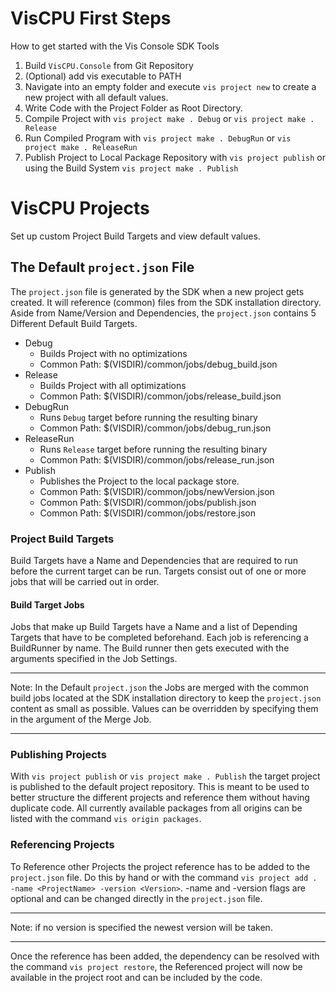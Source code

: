 # VisCPU First Steps

How to get started with the Vis Console SDK Tools

1. Build `VisCPU.Console` from Git Repository
2. (Optional) add vis executable to PATH
3. Navigate into an empty folder and execute `vis project new` to create a new project with all default values.
4. Write Code with the Project Folder as Root Directory.
5. Compile Project with `vis project make . Debug` or `vis project make . Release`
6. Run Compiled Program with `vis project make . DebugRun` or `vis project make . ReleaseRun`
7. Publish Project to Local Package Repository with `vis project publish` or using the Build System `vis project make . Publish`

# VisCPU Projects
Set up custom Project Build Targets and view default values.

## The Default `project.json` File

The `project.json` file is generated by the SDK when a new project gets created.
It will reference (common) files from the SDK installation directory.
Aside from Name/Version and Dependencies, the `project.json` contains 5 Different Default Build Targets.

- Debug
	+ Builds Project with no optimizations
	+ Common Path: $(VISDIR)/common/jobs/debug_build.json
- Release
	+ Builds Project with all optimizations
	+ Common Path: $(VISDIR)/common/jobs/release_build.json
- DebugRun
	+ Runs `Debug` target before running the resulting binary
	+ Common Path: $(VISDIR)/common/jobs/debug_run.json
- ReleaseRun
	+ Runs `Release` target before running the resulting binary
	+ Common Path: $(VISDIR)/common/jobs/release_run.json
- Publish
	+ Publishes the Project to the local package store.
	+ Common Path: $(VISDIR)/common/jobs/newVersion.json
	+ Common Path: $(VISDIR)/common/jobs/publish.json
	+ Common Path: $(VISDIR)/common/jobs/restore.json


### Project Build Targets
Build Targets have a Name and Dependencies that are required to run before the current target can be run.
Targets consist out of one or more jobs that will be carried out in order.

#### Build Target Jobs
Jobs that make up Build Targets have a Name and a list of Depending Targets that have to be completed beforehand.
Each job is referencing a BuildRunner by name. The Build runner then gets executed with the arguments specified in the Job Settings.

____

Note: In the Default `project.json` the Jobs are merged with the common build jobs located at the SDK installation directory to keep the `project.json` content as small as possible. Values can be overridden by specifying them in the argument of the Merge Job.

____

### Publishing Projects
With `vis project publish` or `vis project make . Publish` the target project is published to the default project repository.
This is meant to be used to better structure the different projects and reference them without having duplicate code.
All currently available packages from all origins can be listed with the command `vis origin packages`.

### Referencing Projects
To Reference other Projects the project reference has to be added to the `project.json` file.
Do this by hand or with the command `vis project add . -name <ProjectName> -version <Version>`. -name and -version flags are optional and can be changed directly in the `project.json` file.

____

Note: if no version is specified the newest version will be taken.

____

Once the reference has been added, the dependency can be resolved with the command `vis project restore`, the Referenced project will now be available in the project root and can be included by the code.